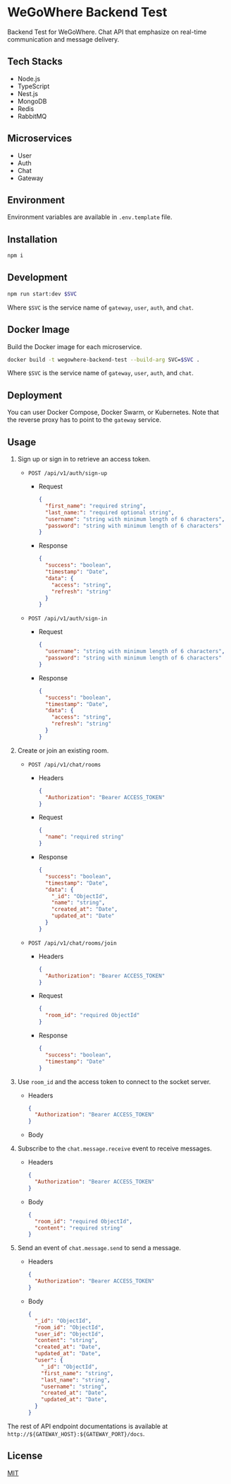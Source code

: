# WeGoWhere Backend Test

Backend Test for WeGoWhere. Chat API that emphasize on real-time communication and message delivery.

## Tech Stacks

- Node.js
- TypeScript
- Nest.js
- MongoDB
- Redis
- RabbitMQ

## Microservices

- User
- Auth
- Chat
- Gateway

## Environment

Environment variables are available in `.env.template` file.

## Installation

```zsh
npm i
```

## Development

```zsh
npm run start:dev $SVC
```

Where `$SVC` is the service name of `gateway`, `user`, `auth`, and `chat`.

## Docker Image

Build the Docker image for each microservice.

```zsh
docker build -t wegowhere-backend-test --build-arg SVC=$SVC .
```

Where `$SVC` is the service name of `gateway`, `user`, `auth`, and `chat`.

## Deployment

You can user Docker Compose, Docker Swarm, or Kubernetes. Note that the reverse proxy has to point to the `gateway` service.

## Usage

1. Sign up or sign in to retrieve an access token.
    - `POST /api/v1/auth/sign-up`
      - Request

        ```json
        {
          "first_name": "required string",
          "last_name:": "required optional string",
          "username": "string with minimum length of 6 characters",
          "password": "string with minimum length of 6 characters"
        }
        ```

      - Response

        ```json
        {
          "success": "boolean",
          "timestamp": "Date",
          "data": {
            "access": "string",
            "refresh": "string"
          }
        }
        ```

    - `POST /api/v1/auth/sign-in`
      - Request

        ```json
        {
          "username": "string with minimum length of 6 characters",
          "password": "string with minimum length of 6 characters"
        }
        ```

      - Response

        ```json
        {
          "success": "boolean",
          "timestamp": "Date",
          "data": {
            "access": "string",
            "refresh": "string"
          }
        }
        ```

2. Create or join an existing room.
    - `POST /api/v1/chat/rooms`
      - Headers

        ```json
        {
          "Authorization": "Bearer ACCESS_TOKEN"
        }
        ```

      - Request

        ```json
        {
          "name": "required string"
        }
        ```

      - Response

        ```json
        {
          "success": "boolean",
          "timestamp": "Date",
          "data": {
            "_id": "ObjectId",
            "name": "string",
            "created_at": "Date",
            "updated_at": "Date"
          }
        }
        ```

    - `POST /api/v1/chat/rooms/join`
      - Headers

        ```json
        {
          "Authorization": "Bearer ACCESS_TOKEN"
        }
        ```

      - Request

        ```json
        {
          "room_id": "required ObjectId"
        }
        ```

      - Response

        ```json
        {
          "success": "boolean",
          "timestamp": "Date"
        }
        ```

3. Use `room_id` and the access token to connect to the socket server.
    - Headers

      ```json
      {
        "Authorization": "Bearer ACCESS_TOKEN"
      }
      ```

    - Body
4. Subscribe to the `chat.message.receive` event to receive messages.
    - Headers

      ```json
      {
        "Authorization": "Bearer ACCESS_TOKEN"
      }
      ```

    - Body

      ```json
      {
        "room_id": "required ObjectId",
        "content": "required string"
      }
      ```

5. Send an event of `chat.message.send` to send a message.
    - Headers

      ```json
      {
        "Authorization": "Bearer ACCESS_TOKEN"
      }
      ```

    - Body

      ```json
      {
        "_id": "ObjectId",
        "room_id": "ObjectId",
        "user_id": "ObjectId",
        "content": "string",
        "created_at": "Date",
        "updated_at": "Date",
        "user": {
          "_id": "ObjectId",
          "first_name": "string",
          "last_name": "string",
          "username": "string",
          "created_at": "Date",
          "updated_at": "Date",
        }
      }
      ```

The rest of API endpoint documentations is available at `http://${GATEWAY_HOST}:${GATEWAY_PORT}/docs`.

## License

[MIT](LICENSE)
